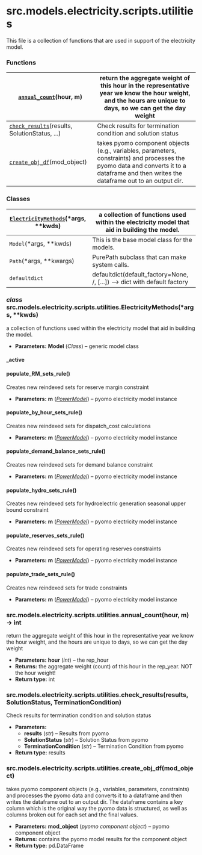 # src.models.electricity.scripts.utilities

This file is a collection of functions that are used in support of the electricity model.

### Functions

| [`annual_count`](#src.models.electricity.scripts.utilities.annual_count)(hour, m)                        | return the aggregate weight of this hour in the representative year we know the hour weight, and the hours are unique to days, so we can get the day weight                              |
|----------------------------------------------------------------------------------------------------------|------------------------------------------------------------------------------------------------------------------------------------------------------------------------------------------|
| [`check_results`](#src.models.electricity.scripts.utilities.check_results)(results, SolutionStatus, ...) | Check results for termination condition and solution status                                                                                                                              |
| [`create_obj_df`](#src.models.electricity.scripts.utilities.create_obj_df)(mod_object)                   | takes pyomo component objects (e.g., variables, parameters, constraints) and processes the pyomo data and converts it to a dataframe and then writes the dataframe out to an output dir. |

### Classes

| [`ElectricityMethods`](#src.models.electricity.scripts.utilities.ElectricityMethods)(\*args, \*\*kwds)   | a collection of functions used within the electricity model that aid in building the model.   |
|----------------------------------------------------------------------------------------------------------|-----------------------------------------------------------------------------------------------|
| `Model`(\*args, \*\*kwds)                                                                                | This is the base model class for the models.                                                  |
| `Path`(\*args, \*\*kwargs)                                                                               | PurePath subclass that can make system calls.                                                 |
| `defaultdict`                                                                                            | defaultdict(default_factory=None, /, [...]) --> dict with default factory                     |

### *class* src.models.electricity.scripts.utilities.ElectricityMethods(\*args, \*\*kwds)

a collection of functions used within the electricity model that aid in building the model.

* **Parameters:**
  **Model** (*Class*) – generic model class

#### \_active

#### populate_RM_sets_rule()

Creates new reindexed sets for reserve margin constraint

* **Parameters:**
  **m** ([*PowerModel*](src.models.electricity.scripts.electricity_model.md#src.models.electricity.scripts.electricity_model.PowerModel)) – pyomo electricity model instance

#### populate_by_hour_sets_rule()

Creates new reindexed sets for dispatch_cost calculations

* **Parameters:**
  **m** ([*PowerModel*](src.models.electricity.scripts.electricity_model.md#src.models.electricity.scripts.electricity_model.PowerModel)) – pyomo electricity model instance

#### populate_demand_balance_sets_rule()

Creates new reindexed sets for demand balance constraint

* **Parameters:**
  **m** ([*PowerModel*](src.models.electricity.scripts.electricity_model.md#src.models.electricity.scripts.electricity_model.PowerModel)) – pyomo electricity model instance

#### populate_hydro_sets_rule()

Creates new reindexed sets for hydroelectric generation seasonal upper bound constraint

* **Parameters:**
  **m** ([*PowerModel*](src.models.electricity.scripts.electricity_model.md#src.models.electricity.scripts.electricity_model.PowerModel)) – pyomo electricity model instance

#### populate_reserves_sets_rule()

Creates new reindexed sets for operating reserves constraints

* **Parameters:**
  **m** ([*PowerModel*](src.models.electricity.scripts.electricity_model.md#src.models.electricity.scripts.electricity_model.PowerModel)) – pyomo electricity model instance

#### populate_trade_sets_rule()

Creates new reindexed sets for trade constraints

* **Parameters:**
  **m** ([*PowerModel*](src.models.electricity.scripts.electricity_model.md#src.models.electricity.scripts.electricity_model.PowerModel)) – pyomo electricity model instance

### src.models.electricity.scripts.utilities.annual_count(hour, m) → int

return the aggregate weight of this hour in the representative year
we know the hour weight, and the hours are unique to days, so we can
get the day weight

* **Parameters:**
  **hour** (*int*) – the rep_hour
* **Returns:**
  the aggregate weight (count) of this hour in the rep_year.  NOT the hour weight!
* **Return type:**
  int

### src.models.electricity.scripts.utilities.check_results(results, SolutionStatus, TerminationCondition)

Check results for termination condition and solution status

* **Parameters:**
  * **results** (*str*) – Results from pyomo
  * **SolutionStatus** (*str*) – Solution Status from pyomo
  * **TerminationCondition** (*str*) – Termination Condition from pyomo
* **Return type:**
  results

### src.models.electricity.scripts.utilities.create_obj_df(mod_object)

takes pyomo component objects (e.g., variables, parameters, constraints) and processes the
pyomo data and converts it to a dataframe and then writes the dataframe out to an output dir.
The dataframe contains a key column which is the original way the pyomo data is structured,
as well as columns broken out for each set and the final values.

* **Parameters:**
  **mod_object** (*pyomo component object*) – pyomo component object
* **Returns:**
  contains the pyomo model results for the component object
* **Return type:**
  pd.DataFrame
